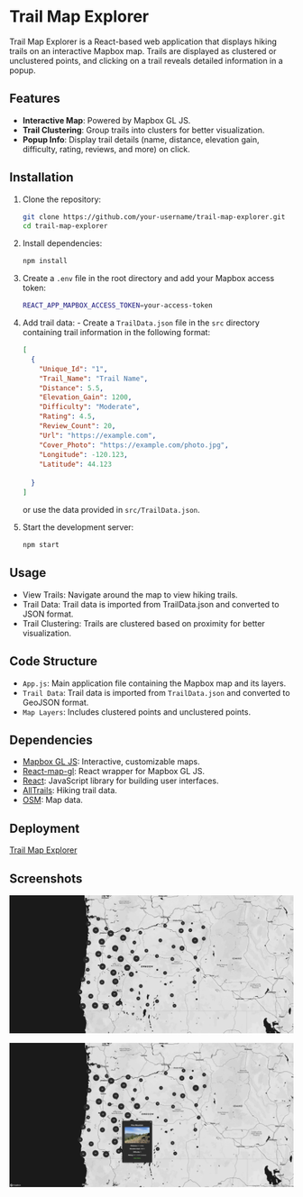 # Trail Map Explorer

Trail Map Explorer is a React-based web application that displays hiking trails on an interactive Mapbox map. Trails are displayed as clustered or unclustered points, and clicking on a trail reveals detailed information in a popup.

## Features

- **Interactive Map**: Powered by Mapbox GL JS.
- **Trail Clustering**: Group trails into clusters for better visualization.
- **Popup Info**: Display trail details (name, distance, elevation gain, difficulty, rating, reviews, and more) on click.

## Installation

1.  Clone the repository:
    ```bash
    git clone https://github.com/your-username/trail-map-explorer.git
    cd trail-map-explorer
    ```
2.  Install dependencies:
    ```bash
    npm install
    ```
3.  Create a `.env` file in the root directory and add your Mapbox access token:
    ```bash
    REACT_APP_MAPBOX_ACCESS_TOKEN=your-access-token
    ```
4.  Add trail data: - Create a `TrailData.json` file in the `src` directory containing trail information in the following format:
    ```json
    [
      {
        "Unique_Id": "1",
        "Trail_Name": "Trail Name",
        "Distance": 5.5,
        "Elevation_Gain": 1200,
        "Difficulty": "Moderate",
        "Rating": 4.5,
        "Review_Count": 20,
        "Url": "https://example.com",
        "Cover_Photo": "https://example.com/photo.jpg",
        "Longitude": -120.123,
        "Latitude": 44.123
    
      }
    ]
    ```
    or use the data provided in `src/TrailData.json`.

5.  Start the development server:
    ```bash
    npm start
    ```

## Usage
  - View Trails: Navigate around the map to view hiking trails.
  - Trail Data: Trail data is imported from TrailData.json and converted to JSON format.
  - Trail Clustering: Trails are clustered based on proximity for better visualization.

## Code Structure
  - `App.js`: Main application file containing the Mapbox map and its layers.
  - `Trail Data`: Trail data is imported from `TrailData.json` and   converted to GeoJSON format.
  - `Map Layers`: Includes clustered points and unclustered points.

## Dependencies
- [Mapbox GL JS](https://docs.mapbox.com/mapbox-gl-js/api/): Interactive, customizable maps.
- [React-map-gl](https://visgl.github.io/react-map-gl/): React wrapper for Mapbox GL JS.
- [React](https://reactjs.org/): JavaScript library for building user interfaces.
- [AllTrails](https://www.alltrails.com/): Hiking trail data.
- [OSM](https://www.openstreetmap.org/): Map data.

## Deployment
[Trail Map Explorer](https://trailmapexplorer.netlify.app/)


## Screenshots
![Trail Map Explorer](/src/assets/TrailMap.png)

![Trail Map Explorer](/src/assets/TrailMapPopup.png)